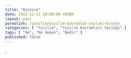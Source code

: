 ```yaml
---
title: "Receive"
date: 2012-11-11 18:00:00 +0300
layout: post
permalink: /yazilim/yazilim-kavramlar-sozluk/receive
categories: [ "Yazılım", "Yazılım Kavramları Sözlüğü" ]
tags: [ "Ne", "Ne demek", "Nedir" ]
published: false
---
```


.
